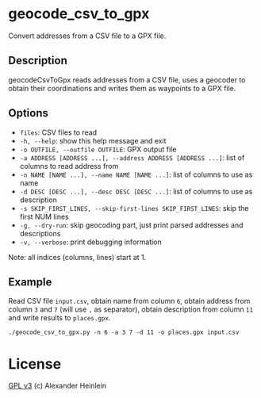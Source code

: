 # geocode_csv_to_gpx

Convert addresses from a CSV file to a GPX file.

## Description

geocodeCsvToGpx reads addresses from a CSV file, uses a geocoder to obtain their coordinations and writes them as waypoints to a GPX file.

## Options

- `files`: CSV files to read
- `-h, --help`: show this help message and exit
- `-o OUTFILE, --outfile OUTFILE`: GPX output file
- `-a ADDRESS [ADDRESS ...], --address ADDRESS [ADDRESS ...]`: list of columns to read address from
- `-n NAME [NAME ...], --name NAME [NAME ...]`: list of columns to use as name
- `-d DESC [DESC ...], --desc DESC [DESC ...]`: list of columns to use as description
- `-s SKIP_FIRST_LINES, --skip-first-lines SKIP_FIRST_LINES`: skip the first NUM lines
- `-g, --dry-run`: skip geocoding part, just print parsed addresses and descriptions
- `-v, --verbose`: print debugging information

Note: all indices (columns, lines) start at 1.

## Example

Read CSV file `input.csv`, obtain name from column `6`, obtain address from column `3` and `7` (will use `,` as separator), obtain description from column `11` and write results to `places.gpx`.
```
./geocode_csv_to_gpx.py -n 6 -a 3 7 -d 11 -o places.gpx input.csv
```

# License
[GPL v3](https://www.gnu.org/licenses/gpl-3.0.html)
(c) Alexander Heinlein
